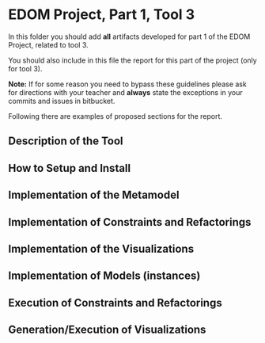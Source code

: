 # EDOM Project, Part 1, Tool 3

In this folder you should add **all** artifacts developed for part 1 of the EDOM Project, related to tool 3.

You should also include in this file the report for this part of the project (only for tool 3).

**Note:** If for some reason you need to bypass these guidelines please ask for directions with your teacher and **always** state the exceptions in your commits and issues in bitbucket.

Following there are examples of proposed sections for the report.

## Description of the Tool

## How to Setup and Install

## Implementation of the Metamodel

## Implementation of Constraints and Refactorings

## Implementation of the Visualizations

## Implementation of Models (instances)

## Execution of Constraints and Refactorings

## Generation/Execution of Visualizations
